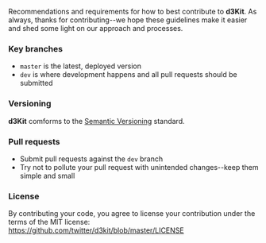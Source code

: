 Recommendations and requirements for how to best contribute to **d3Kit**. As always, thanks for contributing--we hope these guidelines make it easier and shed some light on our approach and processes.

### Key branches
- `master` is the latest, deployed version
- `dev` is where development happens and all pull requests should be submitted

### Versioning

**d3Kit** comforms to the [Semantic Versioning](http://semver.org/) standard.

### Pull requests
- Submit pull requests against the `dev` branch
- Try not to pollute your pull request with unintended changes--keep them simple and small

### License
By contributing your code, you agree to license your contribution under the terms of the MIT license:
https://github.com/twitter/d3kit/blob/master/LICENSE
